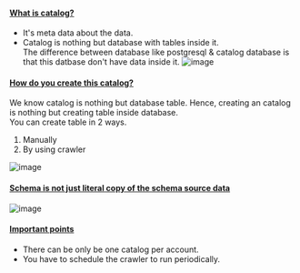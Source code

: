 #### <ins>What is catalog?</ins>
- It's meta data about the data.
- Catalog is nothing but database with tables inside it.</br>
  The difference between database like postgresql & catalog database is that this datbase don't have data inside it.
  ![image](https://github.com/user-attachments/assets/ebd02903-2343-4363-9818-cc28c41bf429)

#### <ins>How do you create this catalog?</ins>
We know catalog is nothing but database table. Hence, creating an catalog is nothing but creating table inside database.</br>
You can create table in 2 ways.</br>
1. Manually
2. By using crawler

![image](https://github.com/user-attachments/assets/3ac47e4b-d151-4565-a37a-c970403888cf)

#### <ins>Schema is not just literal copy of the schema source data</ins>
![image](https://github.com/user-attachments/assets/6f66357b-d929-4a53-b9f8-d6226aac9815)

#### <ins>Important points</ins>
- There can be only be one catalog per account.
- You have to schedule the crawler to run periodically.
